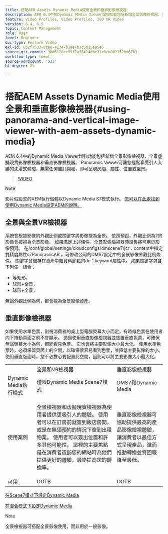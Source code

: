 ```yaml
---
title: 搭配AEM Assets Dynamic Media使用全景和垂直影像檢視器
description: AEM 6.4中的Dynamic Media Viewer增強功能包括新增全景影像檢視器、全景虛擬現實影像檢視器和垂直影像檢視器。 Panoramic Viewer可讓您輕鬆享受引人入勝的沈浸式體驗，無需任何自訂開發，即可呈現房間、屬性、位置或風景。
feature: Video Profiles, Video Profiles, 360 VR Video
version: 6.4, 6.5
topic: Content Management
role: User
level: Beginner
doc-type: Feature Video
exl-id: 6b2f7533-8ce0-4134-b1ae-b3c5d15a05e6
source-git-commit: 30d6120ec99f7a95414dbc31c0cb002152bd6763
workflow-type: tm+mt
source-wordcount: '533'
ht-degree: 2%

---
```


# 搭配AEM Assets Dynamic Media使用全景和垂直影像檢視器{#using-panorama-and-vertical-image-viewer-with-aem-assets-dynamic-media}

AEM 6.4中的Dynamic Media Viewer增強功能包括新增全景影像檢視器、全景虛擬現實影像檢視器和垂直影像檢視器。 Panoramic Viewer可讓您輕鬆享受引人入勝的沈浸式體驗，無需任何自訂開發，即可呈現房間、屬性、位置或風景。

>[!VIDEO](https://video.tv.adobe.com/v/24156?quality=12&learn=on)

>[!NOTE]
>
>影片假設您的AEM執行個體以Dynamic Media S7模式執行。 [您可以在此處找到使用Dynamic Media設定AEM的說明。](https://helpx.adobe.com/tw/experience-manager/6-3/assets/using/config-dynamic-fp-14410.html)

## 全景與全景VR檢視器

系統會根據影像的外觀比例或關鍵字將影像視為全景。 依照預設，外觀比例為2的影像會被視為全景影像。 如果滿足上述條件，全景影像檢視器預設集將可用於影像預覽。 在/conf/global/settings/cloudconfigs/dmscene7/jcr：content中指定雙精度屬性s7PanoramicAR ，可修改公司的DMS7設定中的全景影像外觀比例條件。 關鍵字會儲存在資產中繼資料節點的dc：keyword屬性中。 如果關鍵字包含下列任一組合：

* 等矩形，
* 球形+全景，
* 球形+全景，

無論外觀比例為何，都會視為全景影像資產。

## 垂直影像檢視器

如果使用水準色票，則視消費者的桌上型電腦熒幕大小而定，有時候色票在使用者向下捲動頁面之前不會顯示。 透過使用垂直影像檢視器並放置垂直色票，可確保無論熒幕大小為何，都能看見色票。 它也會將主要影像大小最大化。 使用水準色票時，必須保留頁面上的空間，以確保很容易看到色票，並降低主要影像的大小。 使用垂直版面時，您不必擔心要配置此空間，因此可以將主要影像大小最大化。

<table> 
 <tbody>
  <tr>
   <td> </td>
   <td>全景和VR檢視器</td>
   <td>垂直影像檢視器</td>
  </tr>
  <tr>
   <td>Dynamic Media執行模式</td>
   <td>僅限Dynamic Media Scene7模式</td>
   <td>DMS7和Dynamic Media</td>
  </tr>
  <tr>
   <td>使用案例</td>
   <td><p>全景檢視器和虛擬現實檢視器為使用者提供更吸引人的體驗。 使用者可以在訂房前就簽到飯店房間，或是在無須預約的情況下簽到出租物業。 使用者可以簽出位置和許多其他可能性。 這裡的主要焦點是在消費者造訪您的網站時為他們提供更好的體驗，最終提高您的轉換率。</p> <p> </p> </td> 
   <td><p>垂直影像檢視器可協助提供最高的產品影像檢視體驗，讓消費者以最佳方式呈現產品，進而推動轉換並將回報降至最低。</p> <p> </p> </td>
  </tr>
  <tr>
   <td>可用 </td>
   <td>OOTB</td>
   <td>OOTB</td>
  </tr>
 </tbody>
</table>

[在Scene7模式下設定Dynamic Media](https://helpx.adobe.com/experience-manager/6-5/assets/using/config-dms7.html)

[在混合模式下設定Dynamic Media](https://helpx.adobe.com/tw/experience-manager/6-5/assets/using/config-dynamic.html)

>[!NOTE]
>
>全景檢視器可搭配全景影像使用，而非用於一般影像。
